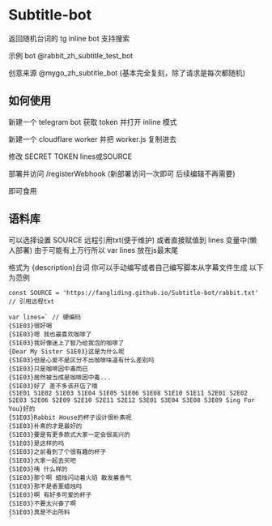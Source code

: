 # Subtitle-bot
返回随机台词的 tg inline bot 支持搜索

示例 bot @rabbit_zh_subtitle_test_bot 

创意来源 @mygo_zh_subtitle_bot (基本完全复刻，除了请求是每次都随机)

## 如何使用

新建一个 telegram bot 获取 token 并打开 inline 模式

新建一个 cloudflare worker 并把 worker.js 复制进去

修改 SECRET TOKEN lines或SOURCE

部署并访问 /registerWebhook (新部署访问一次即可 后续编辑不再需要)

即可食用

## 语料库

可以选择设置 SOURCE 远程引用txt(便于维护) 或者直接赋值到 lines 变量中(懒人部署) 由于可能有上万行所以 var lines 放在js最末尾

格式为 {description}台词 你可以手动编写或者自己编写脚本从字幕文件生成 以下为范例

```
const SOURCE = 'https://fangliding.github.io/Subtitle-bot/rabbit.txt' // 引用远程txt
```

```
var lines=` // 硬编码
{S1E03}很好喝
{S1E03}嗯 我也最喜欢咖啡了
{S1E03}我好像迷上了智乃给我泡的咖啡了
{Dear My Sister S1E03}这是为什么呢
{S1E03}但是心爱不是区分不出咖啡味道有什么差别吗
{S1E03}只是咖啡因中毒而已
{S1E03}居然被当成是咖啡因中毒...
{S1E03}好了 差不多该开店了哦
{S1E01 S1E02 S1E03 S1E04 S1E05 S1E06 S1E08 S1E10 S1E11 S2E01 S2E02 S2E03 S2E06 S2E09 S2E10 S2E11 S2E12 S3E01 S3E04 S3E08 S3E09 Sing For You}好的
{S1E03}Rabbit House的杯子设计很朴素呢
{S1E03}朴素的才是最好的
{S1E03}要是有更多款式大家一定会很高兴的
{S1E03}是这样的吗
{S1E03}之前看到了个很有趣的杯子
{S1E03}大家一起去买吧
{S1E03}咦 什么样的
{S1E03}那个啊 蜡烛闪动着火焰 散发着香气
{S1E03}那不是香薰蜡烛吗
{S1E03}啊 有好多可爱的杯子
{S1E03}不要太兴奋了啊
{S1E03}真是不出所料
`
```
